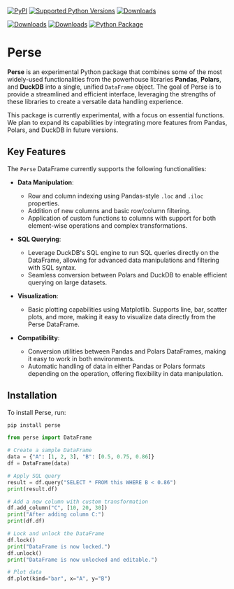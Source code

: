 [![PyPI](https://img.shields.io/pypi/v/perse)](https://img.shields.io/pypi/v/perse) 
[![Supported Python Versions](https://img.shields.io/pypi/pyversions/perse)](https://pypi.org/project/perse/) 
[![Downloads](https://static.pepy.tech/badge/perse)](https://pepy.tech/project/perse) 


[![Downloads](https://static.pepy.tech/badge/perse/month)](https://pepy.tech/project/perse)
[![Downloads](https://pepy.tech/badge/perse/week)](https://pepy.tech/project/perse)
[![Python Package](https://github.com/SermetPekin/perse-private/actions/workflows/python-package.yml/badge.svg)](https://github.com/SermetPekin/perse-private/actions/workflows/python-package.yml)




# Perse

**Perse** is an experimental Python package that combines some of the most widely-used functionalities from the powerhouse libraries **Pandas**, **Polars**, and **DuckDB** into a single, unified `DataFrame` object. The goal of Perse is to provide a streamlined and efficient interface, leveraging the strengths of these libraries to create a versatile data handling experience.

This package is currently experimental, with a focus on essential functions. We plan to expand its capabilities by integrating more features from Pandas, Polars, and DuckDB in future versions.

## Key Features

The `Perse` DataFrame currently supports the following functionalities:

- **Data Manipulation**:
  - Row and column indexing using Pandas-style `.loc` and `.iloc` properties.
  - Addition of new columns and basic row/column filtering.
  - Application of custom functions to columns with support for both element-wise operations and complex transformations.

- **SQL Querying**:
  - Leverage DuckDB's SQL engine to run SQL queries directly on the DataFrame, allowing for advanced data manipulations and filtering with SQL syntax.
  - Seamless conversion between Polars and DuckDB to enable efficient querying on large datasets.

- **Visualization**:
  - Basic plotting capabilities using Matplotlib. Supports line, bar, scatter plots, and more, making it easy to visualize data directly from the Perse DataFrame.

- **Compatibility**:
  - Conversion utilities between Pandas and Polars DataFrames, making it easy to work in both environments.
  - Automatic handling of data in either Pandas or Polars formats depending on the operation, offering flexibility in data manipulation.

## Installation

To install Perse, run:

```bash
pip install perse 
```


```python 
from perse import DataFrame

# Create a sample DataFrame
data = {"A": [1, 2, 3], "B": [0.5, 0.75, 0.86]}
df = DataFrame(data)

# Apply SQL query
result = df.query("SELECT * FROM this WHERE B < 0.86")
print(result.df)

# Add a new column with custom transformation
df.add_column("C", [10, 20, 30])
print("After adding column C:")
print(df.df)

# Lock and unlock the DataFrame
df.lock()
print("DataFrame is now locked.")
df.unlock()
print("DataFrame is now unlocked and editable.")

# Plot data
df.plot(kind="bar", x="A", y="B")

```

